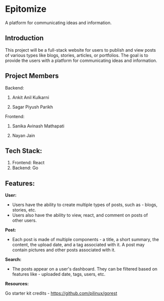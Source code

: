
# Epitomize

A platform for communicating ideas and information.


## Introduction

This project will be a full-stack website for users to publish and view posts of various types like blogs, stories, articles, or portfolios. The goal is to provide the users with a platform for communicating ideas and information.
  

## Project Members

Backend:

1. Ankit Anil Kulkarni

2. Sagar Piyush Parikh

Frontend:

1. Sanika Avinash Mathapati

2. Nayan Jain

  
## Tech Stack:

 1. Frontend: React
 2. Backend: Go

   
## Features:

**User:**

- Users have the ability to create multiple types of posts, such as - blogs, stories, etc.  
- Users also have the ability to view, react, and comment on posts of other users.
 

**Post:**

 - Each post is made of multiple components - a title, a short summary, the content, the upload date, and a tag associated with it. A post may contain pictures and other posts associated with it.

**Search:**

 - The posts appear on a user's dashboard. They can be filtered based on features like - uploaded date, tags, users, etc.

**Resources:**

Go starter kit credits - https://github.com/pilinux/gorest
